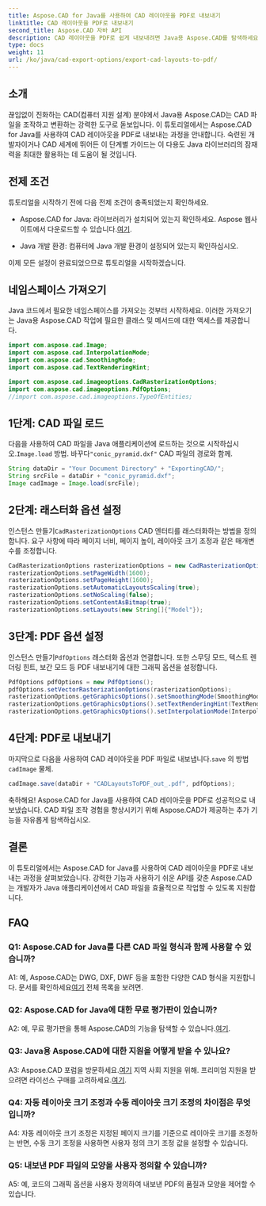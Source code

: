 ```yaml
---
title: Aspose.CAD for Java를 사용하여 CAD 레이아웃을 PDF로 내보내기
linktitle: CAD 레이아웃을 PDF로 내보내기
second_title: Aspose.CAD 자바 API
description: CAD 레이아웃을 PDF로 쉽게 내보내려면 Java용 Aspose.CAD를 탐색하세요. 효율적이고 안정적이며 개발자 친화적입니다.
type: docs
weight: 11
url: /ko/java/cad-export-options/export-cad-layouts-to-pdf/
---
```

## 소개

끊임없이 진화하는 CAD(컴퓨터 지원 설계) 분야에서 Java용 Aspose.CAD는 CAD 파일을 조작하고 변환하는 강력한 도구로 돋보입니다. 이 튜토리얼에서는 Aspose.CAD for Java를 사용하여 CAD 레이아웃을 PDF로 내보내는 과정을 안내합니다. 숙련된 개발자이거나 CAD 세계에 뛰어든 이 단계별 가이드는 이 다용도 Java 라이브러리의 잠재력을 최대한 활용하는 데 도움이 될 것입니다.

## 전제 조건

튜토리얼을 시작하기 전에 다음 전제 조건이 충족되었는지 확인하세요.

-  Aspose.CAD for Java: 라이브러리가 설치되어 있는지 확인하세요. Aspose 웹사이트에서 다운로드할 수 있습니다.[여기](https://releases.aspose.com/cad/java/).

- Java 개발 환경: 컴퓨터에 Java 개발 환경이 설정되어 있는지 확인하십시오.

이제 모든 설정이 완료되었으므로 튜토리얼을 시작하겠습니다.

## 네임스페이스 가져오기

Java 코드에서 필요한 네임스페이스를 가져오는 것부터 시작하세요. 이러한 가져오기는 Java용 Aspose.CAD 작업에 필요한 클래스 및 메서드에 대한 액세스를 제공합니다.

```java
import com.aspose.cad.Image;
import com.aspose.cad.InterpolationMode;
import com.aspose.cad.SmoothingMode;
import com.aspose.cad.TextRenderingHint;

import com.aspose.cad.imageoptions.CadRasterizationOptions;
import com.aspose.cad.imageoptions.PdfOptions;
//import com.aspose.cad.imageoptions.TypeOfEntities;
```

## 1단계: CAD 파일 로드

 다음을 사용하여 CAD 파일을 Java 애플리케이션에 로드하는 것으로 시작하십시오.`Image.load` 방법. 바꾸다`"conic_pyramid.dxf"` CAD 파일의 경로와 함께.

```java
String dataDir = "Your Document Directory" + "ExportingCAD/";
String srcFile = dataDir + "conic_pyramid.dxf";
Image cadImage = Image.load(srcFile);
```

## 2단계: 래스터화 옵션 설정

 인스턴스 만들기`CadRasterizationOptions` CAD 엔터티를 래스터화하는 방법을 정의합니다. 요구 사항에 따라 페이지 너비, 페이지 높이, 레이아웃 크기 조정과 같은 매개변수를 조정합니다.

```java
CadRasterizationOptions rasterizationOptions = new CadRasterizationOptions();
rasterizationOptions.setPageWidth(1600);
rasterizationOptions.setPageHeight(1600);
rasterizationOptions.setAutomaticLayoutsScaling(true);
rasterizationOptions.setNoScaling(false);
rasterizationOptions.setContentAsBitmap(true);
rasterizationOptions.setLayouts(new String[]{"Model"});
```

## 3단계: PDF 옵션 설정

 인스턴스 만들기`PdfOptions` 래스터화 옵션과 연결합니다. 또한 스무딩 모드, 텍스트 렌더링 힌트, 보간 모드 등 PDF 내보내기에 대한 그래픽 옵션을 설정합니다.

```java
PdfOptions pdfOptions = new PdfOptions();
pdfOptions.setVectorRasterizationOptions(rasterizationOptions);
rasterizationOptions.getGraphicsOptions().setSmoothingMode(SmoothingMode.HighQuality);
rasterizationOptions.getGraphicsOptions().setTextRenderingHint(TextRenderingHint.AntiAliasGridFit);
rasterizationOptions.getGraphicsOptions().setInterpolationMode(InterpolationMode.HighQualityBicubic);
```

## 4단계: PDF로 내보내기

 마지막으로 다음을 사용하여 CAD 레이아웃을 PDF 파일로 내보냅니다.`save` 의 방법`cadImage` 물체.

```java
cadImage.save(dataDir + "CADLayoutsToPDF_out_.pdf", pdfOptions);
```

축하해요! Aspose.CAD for Java를 사용하여 CAD 레이아웃을 PDF로 성공적으로 내보냈습니다. CAD 파일 조작 경험을 향상시키기 위해 Aspose.CAD가 제공하는 추가 기능을 자유롭게 탐색하십시오.

## 결론

이 튜토리얼에서는 Aspose.CAD for Java를 사용하여 CAD 레이아웃을 PDF로 내보내는 과정을 살펴보았습니다. 강력한 기능과 사용하기 쉬운 API를 갖춘 Aspose.CAD는 개발자가 Java 애플리케이션에서 CAD 파일을 효율적으로 작업할 수 있도록 지원합니다.

## FAQ

### Q1: Aspose.CAD for Java를 다른 CAD 파일 형식과 함께 사용할 수 있습니까?

 A1: 예, Aspose.CAD는 DWG, DXF, DWF 등을 포함한 다양한 CAD 형식을 지원합니다. 문서를 확인하세요[여기](https://reference.aspose.com/cad/java/) 전체 목록을 보려면.

### Q2: Aspose.CAD for Java에 대한 무료 평가판이 있습니까?

 A2: 예, 무료 평가판을 통해 Aspose.CAD의 기능을 탐색할 수 있습니다.[여기](https://releases.aspose.com/).

### Q3: Java용 Aspose.CAD에 대한 지원을 어떻게 받을 수 있나요?

 A3: Aspose.CAD 포럼을 방문하세요.[여기](https://forum.aspose.com/c/cad/19) 지역 사회 지원을 위해. 프리미엄 지원을 받으려면 라이선스 구매를 고려하세요.[여기](https://purchase.aspose.com/buy).

### Q4: 자동 레이아웃 크기 조정과 수동 레이아웃 크기 조정의 차이점은 무엇입니까?

A4: 자동 레이아웃 크기 조정은 지정된 페이지 크기를 기준으로 레이아웃 크기를 조정하는 반면, 수동 크기 조정을 사용하면 사용자 정의 크기 조정 값을 설정할 수 있습니다.

### Q5: 내보낸 PDF 파일의 모양을 사용자 정의할 수 있습니까?

A5: 예, 코드의 그래픽 옵션을 사용자 정의하여 내보낸 PDF의 품질과 모양을 제어할 수 있습니다.
